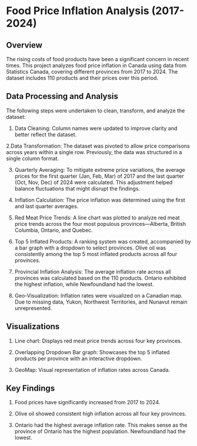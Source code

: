 # Food Price Inflation Analysis (2017-2024)

## Overview

The rising costs of food products have been a significant concern in recent times. This project analyzes food price inflation in Canada using data from Statistics Canada, covering different provinces from 2017 to 2024. The dataset includes 110 products and their prices over this period.

## Data Processing and Analysis
The following steps were undertaken to clean, transform, and analyze the dataset:

1. Data Cleaning: Column names were updated to improve clarity and better reflect the dataset.

2.Data Transformation: The dataset was pivoted to allow price comparisons across years within a single row. Previously, the data was structured in a single column format.

3. Quarterly Averaging: To mitigate extreme price variations, the average prices for the first quarter (Jan, Feb, Mar) of 2017 and the last quarter (Oct, Nov, Dec) of 2024 were calculated. This adjustment helped balance fluctuations that might disrupt the findings.

4. Inflation Calculation: The price inflation was determined using the first and last quarter averages.

5. Red Meat Price Trends: A line chart was plotted to analyze red meat price trends across the four most populous provinces—Alberta, British Columbia, Ontario, and Quebec.

6. Top 5 Inflated Products: A ranking system was created, accompanied by a bar graph with a dropdown to select provinces. Olive oil was consistently among the top 5 most inflated products across all four provinces.

7. Provincial Inflation Analysis: The average inflation rate across all provinces was calculated based on the 110 products. Ontario exhibited the highest inflation, while Newfoundland had the lowest.

8. Geo-Visualization: Inflation rates were visualized on a Canadian map. Due to missing data, Yukon, Northwest Territories, and Nunavut remain unrepresented.

## Visualizations

1. Line chart: Displays red meat price trends across four key provinces.

2. Overlapping Dropdown Bar graph: Showcases the top 5 inflated products per province with an interactive dropdown.

3. GeoMap: Visual representation of inflation rates across Canada.

## Key Findings

1. Food prices have significantly increased from 2017 to 2024.

2. Olive oil showed consistent high inflation across all four key provinces.

3. Ontario had the highest average inflation rate. This makes sense as the province of Ontario has the highest population. Newfoundland had the lowest.
